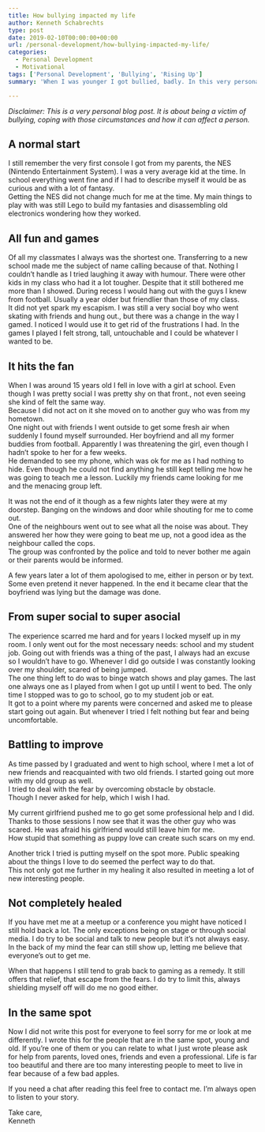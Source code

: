 ```yaml
---
title: How bullying impacted my life
author: Kenneth Schabrechts
type: post
date: 2019-02-10T00:00:00+00:00
url: /personal-development/how-bullying-impacted-my-life/
categories:
  - Personal Development
  - Motivational
tags: ['Personal Development', 'Bullying', 'Rising Up']
summary: 'When I was younger I got bullied, badly. In this very personal post I delve deeper into my past to show you how it changed me and how I try to deal with that.'

---
```

*Disclaimer: This is a very personal blog post. It is about being a victim of bullying, coping with those circumstances and how it can affect a person.*

## A normal start

I still remember the very first console I got from my parents, the NES (Nintendo Entertainment System). I was a very average kid at the time. In school everything went fine and if I had to describe myself it would be as curious and with a lot of fantasy.  
Getting the NES did not change much for me at the time. My main things to play with was still Lego to build my fantasies and disassembling old electronics wondering how they worked.

## All fun and games

Of all my classmates I always was the shortest one. Transferring to a new school made me the subject of name calling because of that. Nothing I couldn’t handle as I tried laughing it away with humour. There were other kids in my class who had it a lot tougher. Despite that it still bothered me more than I showed. During recess I would hang out with the guys I knew from football. Usually a year older but friendlier than those of my class.  
It did not yet spark my escapism. I was still a very social boy who went skating with friends and hung out., but there was a change in the way I gamed. I noticed I would use it to get rid of the frustrations I had. In the games I played I felt strong, tall, untouchable and I could be whatever I wanted to be.

## It hits the fan

When I was around 15 years old I fell in love with a girl at school. Even though I was pretty social I was pretty shy on that front., not even seeing she kind of felt the same way.  
Because I did not act on it she moved on to another guy who was from my hometown.  
One night out with friends I went outside to get some fresh air when suddenly I found myself surrounded. Her boyfriend and all my former buddies from football. Apparently I was threatening the girl, even though I hadn’t spoke to her for a few weeks.  
He demanded to see my phone, which was ok for me as I had nothing to hide. Even though he could not find anything he still kept telling me how he was going to teach me a lesson. Luckily my friends came looking for me and the menacing group left.

It was not the end of it though as a few nights later they were at my doorstep. Banging on the windows and door while shouting for me to come out.  
One of the neighbours went out to see what all the noise was about. They answered her how they were going to beat me up, not a good idea as the neighbour called the cops.  
The group was confronted by the police and told to never bother me again or their parents would be informed.

A few years later a lot of them apologised to me, either in person or by text. Some even pretend it never happened. In the end it became clear that the boyfriend was lying but the damage was done.

## From super social to super asocial

The experience scarred me hard and for years I locked myself up in my room. I only went out for the most necessary needs: school and my student job. Going out with friends was a thing of the past, I always had an excuse so I wouldn’t have to go. Whenever I did go outside I was constantly looking over my shoulder, scared of being jumped.  
The one thing left to do was to binge watch shows and play games. The last one always one as I played from when I got up until I went to bed. The only time I stopped was to go to school, go to my student job or eat.  
It got to a point where my parents were concerned and asked me to please start going out again. But whenever I tried I felt nothing but fear and being uncomfortable.

## Battling to improve

As time passed by I graduated and went to high school, where I met a lot of new friends and reacquainted with two old friends. I started going out more with my old group as well.  
I tried to deal with the fear by overcoming obstacle by obstacle.  
Though I never asked for help, which I wish I had.

My current girlfriend pushed me to go get some professional help and I did. Thanks to those sessions I now see that it was the other guy who was scared. He was afraid his girlfriend would still leave him for me.  
How stupid that something as puppy love can create such scars on my end.

Another trick I tried is putting myself on the spot more. Public speaking about the things I love to do seemed the perfect way to do that.  
This not only got me further in my healing it also resulted in meeting a lot of new interesting people.

## Not completely healed

If you have met me at a meetup or a conference you might have noticed I still hold back a lot. The only exceptions being on stage or through social media. I do try to be social and talk to new people but it’s not always easy. In the back of my mind the fear can still show up, letting me believe that everyone’s out to get me.

When that happens I still tend to grab back to gaming as a remedy. It still offers that relief, that escape from the fears. I do try to limit this, always shielding myself off will do me no good either.

## In the same spot

Now I did not write this post for everyone to feel sorry for me or look at me differently. I wrote this for the people that are in the same spot, young and old. If you’re one of them or you can relate to what I just wrote please ask for help from parents, loved ones, friends and even a professional. Life is far too beautiful and there are too many interesting people to meet to live in fear because of a few bad apples.

If you need a chat after reading this feel free to contact me. I’m always open to listen to your story.

Take care,  
Kenneth